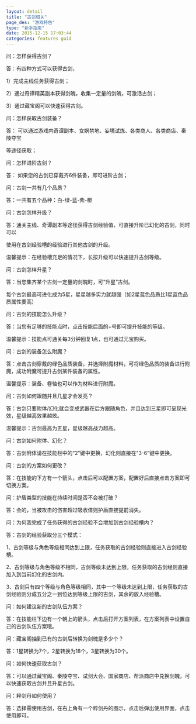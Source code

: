 ```yaml
---
layout: detail
title: "古剑相关"
page_des: "游戏特色"
type: "新手指南"
date: 2015-12-15 17:03:44
categories: features guid
---
```


<p>问：怎样获得古剑？</p>
<p>答：有四种方式可以获得古剑，</p>
<p>1）完成主线任务获得古剑；</p>
<p>2）通过奇谭精英副本获得剑魄，收集一定量的剑魄，可激活古剑；</p>
<p>3）通过藏宝阁可以快速获得古剑。</p>
<p>问：怎样获取古剑装备？</p>
<p>答： 可以通过游戏内奇谭副本、女娲禁地、妄境试炼、各类商人、各类商店、秦陵夺宝<p>等途径获取；</p>
<p>问：怎样进阶古剑？</p>
<p>答： 如果您的古剑已穿戴齐6件装备，即可进阶古剑；</p>
<p>问：古剑一共有几个品质？</p>
<p>答：一共有五个品种：白-绿-蓝-紫-橙</p>
<p>问：古剑怎样升级？</p>
<p>答：通关主线、奇谭副本等途径获得古剑经验值，可直接升阶已幻化的古剑，同时可以<p>使用在古剑经验槽的经验进行其他古剑的升级。</p>
<p>温馨提示：在经验槽充足的情况下，长按升级可以快速提升古剑等级。</p>
<p>问：古剑怎样升星？</p>
<p>答：当您集齐某个古剑一定量的剑魄时，可“升星”古剑。</p>
<p>每个古剑最高可进化成为5星，星星越多实力就越强（如2星蓝色品质比1星蓝色品质属性要高）</p>
<p>问：古剑的技能怎么升级？</p>
<p>答：当您有足够的技能点时，点击技能后面的+号即可提升技能的等级。</p>
<p>温馨提示：技能点可通关每3分钟回复1点，也可通过元宝购买。</p>
<p>问：古剑的装备怎么附魔？</p>
<p>答：点击古剑穿戴的绿色品质装备，并选择附魔材料，可将绿色品质的装备进行附魔，成功附魔可提升古剑某件装备的属性。</p>
<p>温馨提示：装备、卷轴也可以作为材料进行附魔。</p>
<p>问：古剑如何跟随并且几星才会发亮？</p>
<p>答：古剑只要附体/幻化就会变成武器在后方跟随角色，并且达到三星即可呈现光效，星级越高效果越炫。</p>
<p>温馨提示：古剑最高为五星，星级越高战力越高。</p>
<p>问：古剑如何附体、幻化？</p>
<p>答：古剑附体请在技能栏中的“2”键中更换，幻化则直接在“3-6”键中更换。</p>
<p>问：古剑的方案如何更改？</p>
<p>答：在技能的下方有一个箭头，点击后可以配置方案，配置好后直接点击方案即可切换方案。</p>
<p>问：护盾类型的技能在持续时间是否不会被打破？</p>
<p>答：会的，当被攻击的伤害超过吸收值则护盾直接提前消失。</p>
<p>问：为何我完成了任务获得的古剑经验不会增加到古剑经验槽内？</p>
<p>答：古剑的经验获取分三个模式：</p>
<p>1、古剑等级与角色等级相同达到上限，任务获取的古剑经验则直接进入古剑经验槽。</p>
<p>2、古剑等级与角色等级不相同，古剑等级未达到上限，任务获取的古剑经则直接加入到当前幻化的古剑内。</p>
<p>3、古剑只有四个等级与角色等级相同，其中一个等级未达到上限，任务获取的古剑经验则分成五分之一到位达到等级上限的古剑，其余的放入经验槽。</p>
<p>问：如何建议新的古剑队伍方案？</p>
<p>答：在技能栏下边有一个朝上的箭头，点击后打开方案列表，在方案列表中设置自己的古剑队伍方案哦。</p>
<p>问：藏宝阁抽到已有的古剑后转换为剑魄是多少个？</p>
<p>答：1星转换为7个，2星转换为18个，3星转换为30个。</p>
<p>问：如何快速获取古剑？</p>
<p>答：可以通过藏宝阁、秦陵夺宝、试剑大会、国家商店、帮派商店中兑换剑魄，可以快速获取古剑并且升星古剑。</p>
<p>问：粹剑丹如何使用？</p>
<p>答：选择需使用古剑，在右上角有一个粹剑丹的图示，点击后弹出使用界面，点击使用即可。</p>
